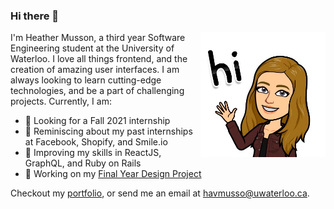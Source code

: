 ### Hi there 👋

<a href="https://heathermusson.com/"><img src="https://github.com/heathermusson/heathermusson/raw/master/assets/hi.JPG" align="right" height="200" /></a>

I'm Heather Musson, a third year Software Engineering student at the University of Waterloo. I love all things frontend, and the creation of amazing user interfaces. I am always looking to learn cutting-edge technologies, and be a part of challenging projects. Currently, I am:

- 👀 Looking for a Fall 2021 internship <!-- 👀 Looking forward to my Winter 2021 internship at Facebook 🏢 Working at Shopify as a Web Developer intern -->
- 🔮 Reminiscing about my past internships at Facebook, Shopify, and Smile.io
- 📔 Improving my skills in ReactJS, GraphQL, and Ruby on Rails
- 👩 Working on my <a href="https://github.com/Team-Chicken-Nuggets/server">Final Year Design Project</a>
<!-- - 🎨 Learning <a href="https://shopify.github.io/liquid/">Liquid</a> while designing and building several Shopify themes -->

Checkout my <a href="https://heathermusson.com">portfolio</a>, or send me an email at havmusso@uwaterloo.ca.

<!-- 
Ideas:
- https://github.com/brpaz
- https://dev.to/waylonwalker/what-s-on-your-github-profile-40p3
- https://github.com/abhisheknaiidu/awesome-github-profile-readme#icons-
- shields.io
-->
